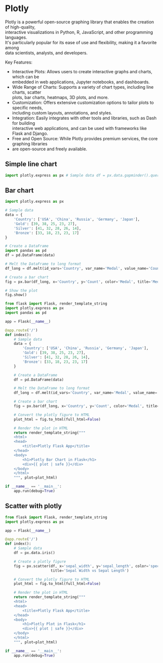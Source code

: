 # Plotly

Plotly is a powerful open-source graphing library that enables the creation of high-quality,  
interactive visualizations in Python, R, JavaScript, and other programming languages.  
It's particularly popular for its ease of use and flexibility, making it a favorite among   
data scientists, analysts, and developers.

Key Features:
- Interactive Plots: Allows users to create interactive graphs and charts, which can be  
  embedded in web applications, Jupyter notebooks, and dashboards.  
- Wide Range of Charts: Supports a variety of chart types, including line charts, scatter   
  plots, bar charts, heatmaps, 3D plots, and more.  
- Customization: Offers extensive customization options to tailor plots to specific needs,  
  including custom layouts, annotations, and styles.  
- Integration: Easily integrates with other tools and libraries, such as Dash for building  
  interactive web applications, and can be used with frameworks like Flask and Django. 
- Free and Open Source: While Plotly provides premium services, the core graphing libraries 
- are open-source and freely available. 

## Simple line chart

```python
import plotly.express as px # Sample data df = px.data.gapminder().query("country=='Canada'") # Create a line chart fig = px.line(df, x='year', y='gdpPercap', title='GDP per Capita in Canada') # Show the plot

```

## Bar chart

```python
import plotly.express as px

# Sample data
data = {
    'Country': ['USA', 'China', 'Russia', 'Germany', 'Japan'],
    'Gold': [39, 38, 25, 23, 27],
    'Silver': [41, 32, 28, 26, 14],
    'Bronze': [33, 18, 23, 23, 17]
}

# Create a DataFrame
import pandas as pd
df = pd.DataFrame(data)

# Melt the DataFrame to long format
df_long = df.melt(id_vars='Country', var_name='Medal', value_name='Count')

# Create a bar chart
fig = px.bar(df_long, x='Country', y='Count', color='Medal', title='Medals Won by Country')

# Show the plot
fig.show()
```

```python
from flask import Flask, render_template_string
import plotly.express as px
import pandas as pd

app = Flask(__name__)

@app.route('/')
def index():
    # Sample data
    data = {
        'Country': ['USA', 'China', 'Russia', 'Germany', 'Japan'],
        'Gold': [39, 38, 25, 23, 27],
        'Silver': [41, 32, 28, 26, 14],
        'Bronze': [33, 18, 23, 23, 17]
    }

    # Create a DataFrame
    df = pd.DataFrame(data)

    # Melt the DataFrame to long format
    df_long = df.melt(id_vars='Country', var_name='Medal', value_name='Count')

    # Create a bar chart
    fig = px.bar(df_long, x='Country', y='Count', color='Medal', title='Medals Won by Country')

    # Convert the plotly figure to HTML
    plot_html = fig.to_html(full_html=False)

    # Render the plot in HTML
    return render_template_string("""
    <html>
    <head>
        <title>Plotly Flask App</title>
    </head>
    <body>
        <h1>Plotly Bar Chart in Flask</h1>
        <div>{{ plot | safe }}</div>
    </body>
    </html>
    """, plot=plot_html)

if __name__ == '__main__':
    app.run(debug=True)
```


## Scatter with plotly


```python
from flask import Flask, render_template_string
import plotly.express as px

app = Flask(__name__)

@app.route('/')
def index():
    # Sample data
    df = px.data.iris()

    # Create a plotly figure
    fig = px.scatter(df, x='sepal_width', y='sepal_length', color='species',
                     title='Sepal Width vs Sepal Length')

    # Convert the plotly figure to HTML
    plot_html = fig.to_html(full_html=False)

    # Render the plot in HTML
    return render_template_string("""
    <html>
    <head>
        <title>Plotly Flask App</title>
    </head>
    <body>
        <h1>Plotly Plot in Flask</h1>
        <div>{{ plot | safe }}</div>
    </body>
    </html>
    """, plot=plot_html)

if __name__ == '__main__':
    app.run(debug=True)

```
